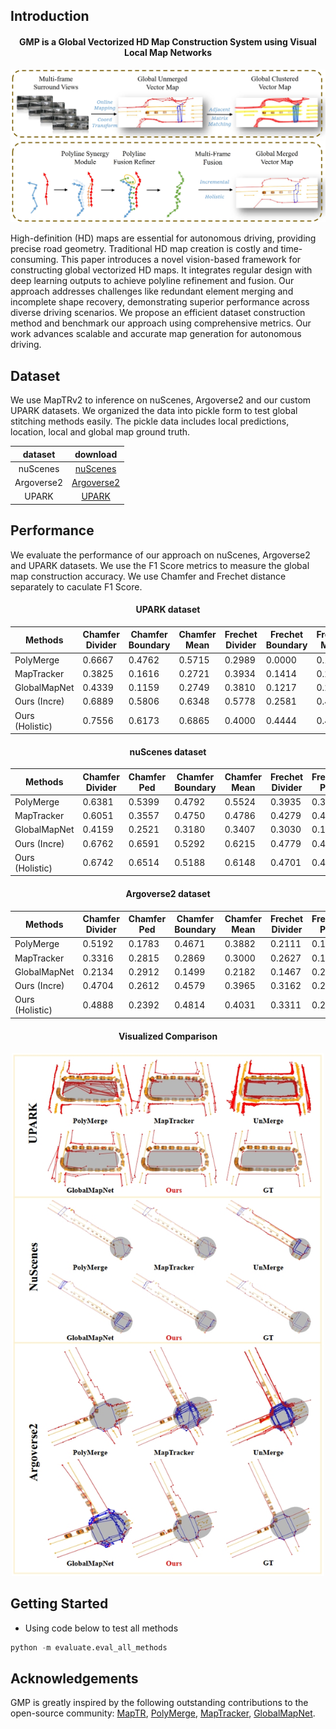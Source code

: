 ## Introduction
<div align="center"><h4>GMP is a Global Vectorized HD Map Construction System using Visual Local Map Networks </h4></div>

![framework](assets/abstract.png "framework")


High-definition (HD) maps are essential for autonomous driving, providing precise road geometry. Traditional HD map creation is costly and time-consuming. This paper introduces a novel vision-based framework for constructing global vectorized HD maps. It integrates regular design with deep learning outputs to achieve polyline refinement and fusion. Our approach addresses challenges like redundant element merging and incomplete shape recovery, demonstrating superior performance across diverse driving scenarios. We propose an efficient dataset construction method and benchmark our approach using comprehensive metrics. Our work advances scalable and accurate map generation for autonomous driving.

## Dataset

We use MapTRv2 to inference on nuScenes, Argoverse2 and our custom UPARK datasets. We organized the data into pickle form to test global stitching methods easily. The pickle data includes local predictions, location, local and global map ground truth.

| dataset | download|
| :---: | :---: | 
| nuScenes | [nuScenes](data/result_keep_all_nuscenes_glb.pkl)|
| Argoverse2 | [Argoverse2](data/result_keep_all_argo_glb.pkl)|
| UPARK | [UPARK](data/result_keep_all_weijing_glb.pkl) |

## Performance

We evaluate the performance of our approach on nuScenes, Argoverse2 and UPARK datasets. We use the F1 Score metrics to measure the global map construction accuracy. We use Chamfer and Frechet distance separately to caculate F1 Score.


<div align="center"><h4> UPARK dataset</h4></div>

| Methods          | Chamfer Divider | Chamfer Boundary | Chamfer Mean | Frechet Divider | Frechet Boundary | Frechet Mean |
|------------------|-----------------|------------------|--------------|-----------------|------------------|--------------|
| PolyMerge        | 0.6667          | 0.4762           | 0.5715       | 0.2989          | 0.0000           | 0.1945       |
| MapTracker       | 0.3825          | 0.1616           | 0.2721       | 0.3934          | 0.1414           | 0.2674       |
| GlobalMapNet     | 0.4339          | 0.1159           | 0.2749       | 0.3810          | 0.1217           | 0.2514       |
| Ours (Incre)     | 0.6889          | 0.5806           | 0.6348       | 0.5778          | 0.2581           | 0.4180       |
| Ours (Holistic)  | 0.7556          | 0.6173           | 0.6865       | 0.4000          | 0.4444           | 0.4222       |


<div align="center"><h4> nuScenes dataset</h4></div>

| Methods          | Chamfer Divider | Chamfer Ped| Chamfer Boundary | Chamfer Mean | Frechet Divider | Frechet Ped| Frechet Boundary | Frechet Mean |
|------------------|-----------------|----------------------|------------------|--------------|-----------------|----------------------|------------------|--------------|
| PolyMerge        | 0.6381          | 0.5399               | 0.4792           | 0.5524       | 0.3935          | 0.3935               | 0.2064           | 0.3311       |
| MapTracker       | 0.6051          | 0.3557               | 0.4750           | 0.4786       | 0.4279          | 0.4403               | 0.3290           | 0.3991       |
| GlobalMapNet     | 0.4159          | 0.2521               | 0.3180           | 0.3407       | 0.3030          | 0.1945               | 0.2380           | 0.2452       |
| Ours (Incre)     | 0.6762          | 0.6591               | 0.5292           | 0.6215       | 0.4779          | 0.4520               | 0.3515           | 0.4271       |
| Ours (Holistic)  | 0.6742          | 0.6514               | 0.5188           | 0.6148       | 0.4701          | 0.4419               | 0.3379           | 0.4166       |


<div align="center"><h4> Argoverse2 dataset</h4></div>

| Methods          | Chamfer Divider | Chamfer Ped | Chamfer Boundary | Chamfer Mean | Frechet Divider | Frechet Ped | Frechet Boundary | Frechet Mean |
|------------------|-----------------|----------------------|------------------|--------------|-----------------|----------------------|------------------|--------------|
| PolyMerge        | 0.5192          | 0.1783               | 0.4671           | 0.3882       | 0.2111          | 0.1685               | 0.1176           | 0.1657       |
| MapTracker       | 0.3316          | 0.2815               | 0.2869           | 0.3000       | 0.2627          | 0.1844               | 0.1919           | 0.2130       |
| GlobalMapNet     | 0.2134          | 0.2912               | 0.1499           | 0.2182       | 0.1467          | 0.2383               | 0.0954           | 0.1601       |
| Ours (Incre)     | 0.4704          | 0.2612               | 0.4579           | 0.3965       | 0.3162          | 0.2521               | 0.2948           | 0.2877       |
| Ours (Holistic)  | 0.4888          | 0.2392               | 0.4814           | 0.4031       | 0.3311          | 0.2303               | 0.3150           | 0.2921       |


<div align="center"><h4> Visualized Comparison</h4></div>

<div align="center">
  <img src="assets/visualize.png" alt="comparison" width="500"/>
</div>

## Getting Started
- Using code below to  test all methods
```python
python -m evaluate.eval_all_methods
```

## Acknowledgements

GMP is greatly inspired by the following outstanding contributions to the open-source community: [MapTR](https://github.com/hustvl/MapTR/), [PolyMerge](https://github.com/mohamed-mkh15/PolyMerge), [MapTracker](https://github.com/woodfrog/maptracker), [GlobalMapNet](https://github.com/woodfrog/maptracker).